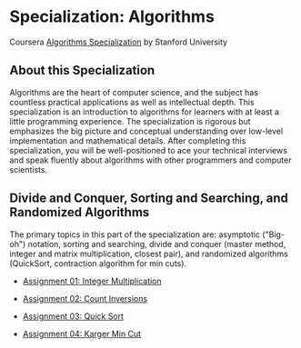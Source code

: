 # Specialization: Algorithms
Coursera [Algorithms Specialization](https://www.coursera.org/specializations/algorithms) by Stanford University 

## About this Specialization
Algorithms are the heart of computer science, and the subject has countless practical applications as well as intellectual depth.  This specialization is an introduction to algorithms for learners with at least a little programming experience.  The specialization is rigorous but emphasizes the big picture and conceptual understanding over low-level implementation and mathematical details.  After completing this specialization, you will be well-positioned to ace your technical interviews and speak fluently about algorithms with other programmers and computer scientists.

## Divide and Conquer, Sorting and Searching, and Randomized Algorithms
The primary topics in this part of the specialization are: asymptotic ("Big-oh") notation, sorting and searching, divide and conquer (master method, integer and matrix multiplication, closest pair), and randomized algorithms (QuickSort, contraction algorithm for min cuts).

- [Assignment 01: Integer Multiplication ](https://github.com/LucasBoTang/Coursera_Algorithms/tree/master/01Divide_and_Conquer_Sorting_and_Searching_and_Randomized_Algorithms/Assignment01)

- [Assignment 02: Count Inversions](https://github.com/LucasBoTang/Coursera_Algorithms/tree/master/01Divide_and_Conquer_Sorting_and_Searching_and_Randomized_Algorithms/Assignment02)

- [Assignment 03: Quick Sort](https://github.com/LucasBoTang/Coursera_Algorithms/tree/master/01Divide_and_Conquer_Sorting_and_Searching_and_Randomized_Algorithms/Assignment03)

- [Assignment 04: Karger Min Cut](https://github.com/LucasBoTang/Coursera_Algorithms/tree/master/01Divide_and_Conquer_Sorting_and_Searching_and_Randomized_Algorithms/Assignment04)
